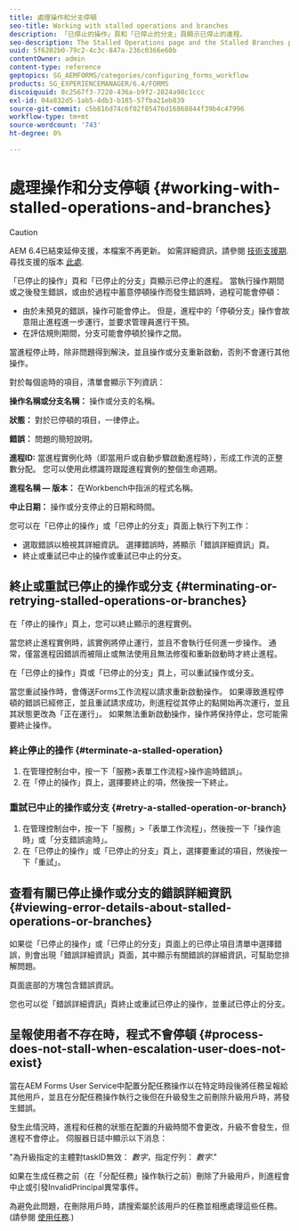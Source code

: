```yaml
---
title: 處理操作和分支停頓
seo-title: Working with stalled operations and branches
description: 「已停止的操作」頁和「已停止的分支」頁顯示已停止的進程。
seo-description: The Stalled Operations page and the Stalled Branches page show the processes that have stalled.
uuid: 5f6202b0-79c2-4c3c-847a-236c0366e60b
contentOwner: admin
content-type: reference
geptopics: SG_AEMFORMS/categories/configuring_forms_workflow
products: SG_EXPERIENCEMANAGER/6.4/FORMS
discoiquuid: 8c2567f3-7220-436a-b9f2-2824a98c1ccc
exl-id: 04a832d5-1ab5-4db3-b185-57fba21eb839
source-git-commit: c5b816d74c6f02f85476d16868844f39b4c47996
workflow-type: tm+mt
source-wordcount: '743'
ht-degree: 0%

---
```


# 處理操作和分支停頓 {#working-with-stalled-operations-and-branches}

>[!CAUTION]
>
>AEM 6.4已結束延伸支援，本檔案不再更新。 如需詳細資訊，請參閱 [技術支援期](https://helpx.adobe.com//tw/support/programs/eol-matrix.html). 尋找支援的版本 [此處](https://experienceleague.adobe.com/docs/).

「已停止的操作」頁和「已停止的分支」頁顯示已停止的進程。 當執行操作期間或之後發生錯誤，或由於過程中蓄意停頓操作而發生錯誤時，過程可能會停頓：

* 由於未預見的錯誤，操作可能會停止。 但是，進程中的「停頓分支」操作會故意阻止進程進一步運行，並要求管理員進行干預。
* 在評估規則期間，分支可能會停頓於操作之間。

當進程停止時，除非問題得到解決，並且操作或分支重新啟動，否則不會運行其他操作。

對於每個逾時的項目，清單會顯示下列資訊：

**操作名稱或分支名稱：** 操作或分支的名稱。

**狀態：** 對於已停頓的項目，一律停止。

**錯誤：** 問題的簡短說明。

**進程ID:** 當進程實例化時（即當用戶或自動步驟啟動進程時），形成工作流的正整數分配。 您可以使用此標識符跟蹤進程實例的整個生命週期。

**進程名稱 — 版本：** 在Workbench中指派的程式名稱。

**中止日期：** 操作或分支停止的日期和時間。

您可以在「已停止的操作」或「已停止的分支」頁面上執行下列工作：

* 選取錯誤以檢視其詳細資訊。 選擇錯誤時，將顯示「錯誤詳細資訊」頁。
* 終止或重試已中止的操作或重試已中止的分支。

## 終止或重試已停止的操作或分支 {#terminating-or-retrying-stalled-operations-or-branches}

在「停止的操作」頁上，您可以終止顯示的進程實例。

當您終止進程實例時，該實例將停止運行，並且不會執行任何進一步操作。 通常，僅當進程因錯誤而被阻止或無法使用且無法修復和重新啟動時才終止進程。

在「已停止的操作」頁或「已停止的分支」頁上，可以重試操作或分支。

當您重試操作時，會傳送Forms工作流程以請求重新啟動操作。 如果導致進程停頓的錯誤已經修正，並且重試請求成功，則進程從其停止的點開始再次運行，並且其狀態更改為「正在運行」。 如果無法重新啟動操作，操作將保持停止，您可能需要終止操作。

### 終止停止的操作 {#terminate-a-stalled-operation}

1. 在管理控制台中，按一下「服務>表單工作流程>操作逾時錯誤」。
1. 在「停止的操作」頁上，選擇要終止的項，然後按一下終止。

### 重試已中止的操作或分支 {#retry-a-stalled-operation-or-branch}

1. 在管理控制台中，按一下「服務」>「表單工作流程」，然後按一下「操作逾時」或「分支錯誤逾時」。
1. 在「已停止的操作」或「已停止的分支」頁上，選擇要重試的項目，然後按一下「重試」。

## 查看有關已停止操作或分支的錯誤詳細資訊 {#viewing-error-details-about-stalled-operations-or-branches}

如果從「已停止的操作」或「已停止的分支」頁面上的已停止項目清單中選擇錯誤，則會出現「錯誤詳細資訊」頁面，其中顯示有關錯誤的詳細資訊，可幫助您排解問題。

頁面底部的方塊包含錯誤資訊。

您也可以從「錯誤詳細資訊」頁終止或重試已停止的操作，並重試已停止的分支。

## 呈報使用者不存在時，程式不會停頓 {#process-does-not-stall-when-escalation-user-does-not-exist}

當在AEM Forms User Service中配置分配任務操作以在特定時段後將任務呈報給其他用戶，並且在分配任務操作執行之後但在升級發生之前刪除升級用戶時，將發生錯誤。

發生此情況時，進程和任務的狀態在配置的升級時間不會更改，升級不會發生，但進程不會停止。 伺服器日誌中顯示以下消息：

&quot;為升級指定的主體對taskID無效： *數字*，指定佇列： *數字*.&quot;

如果在生成任務之前（在「分配任務」操作執行之前）刪除了升級用戶，則進程會中止或引發InvalidPrincipal異常事件。

為避免此問題，在刪除用戶時，請搜索屬於該用戶的任務並相應處理這些任務。 (請參閱 [使用任務](/help/forms/using/admin-help/tasks.md#working-with-tasks).)
